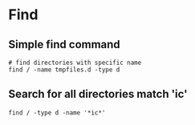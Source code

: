 # Find 

## Simple find command 

```
# find directories with specific name 
find / -name tmpfiles.d -type d 
```

## Search for all directories match 'ic' 

```
find / -type d -name '*ic*'
```
